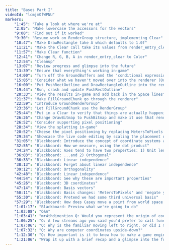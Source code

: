 ```yaml
---
title: "Bases Part I"
videoId: "lcmjmOfWPNU"
markers:
    "1:45": "Take a look at where we're at"
    "2:05": "Make lowercase the accessors for the vectors"
    "9:00": "Find out if it worked"
    "9:30": "Resume work on RenderGroup structure, implementing Clear"
    "10:47": "Make DrawRectangle take A which defaults to 1.0f"
    "11:21": "Make the Clear call take its values from render_entry_clear"
    "11:57": "Make Clear function"
    "12:41": "Change R, G, B, A in render_entry_clear to Color"
    "12:54": "Cleanup"
    "13:07": "Review progress and glimpse into the future"
    "13:39": "Ensure that everything's working in-game"
    "14:00": "Turn off the GroundBuffers and the 'conditional expression is constant' warning"
    "15:05": "Consider what we haven't moved over into the renderer (Outline calls) and note that FillGroundChunk calls the bitmap routines directly, rather than the renderer"
    "16:00": "Put PushRectOutline and DrawRectangleOutline into the renderer as more specific concepts"
    "19:44": "Run, crash and update PushRectOutline"
    "20:33": "View the results in-game and add back in the Space lines"
    "21:37": "Make FillGroundChunk go through the renderer"
    "22:59": "Introduce GroundRenderGroup"
    "23:36": "Let FillGroundChunk use the RenderGroup"
    "25:44": "Put in a Clear to verify that things are actually happening"
    "26:26": "Change DrawBitmap to PushBitmap and make it use that renderer syntax"
    "26:52": "Consider supporting pixel positioning"
    "28:34": "View the splatting in-game"
    "28:52": "Cheese the pixel positioning by replacing MetersToPixels with 1.0f"
    "29:34": "Showcase the live code editing by scaling the placement of the ground elements"
    "31:05": "Blackboard: Introduce the concept of coordinate systems and bases"
    "32:55": "Blackboard: How we measure, using the dot product"
    "34:24": "Blackboard: Axes tend to have two properties: 1) Unit length"
    "36:03": "Blackboard: ...and 2) Orthogonal"
    "36:33": "Blackboard: Linear independence"
    "38:13": "Blackboard: Forget about linear independence"
    "39:12": "Blackboard: Orthogonality"
    "42:48": "Blackboard: Linear independence"
    "44:54": "Blackboard: See why these are important properties"
    "45:26": "Blackboard: 3D coordinates"
    "47:14": "Blackboard: Basis vectors"
    "50:11": "Blackboard: Basis changes: 'MetersToPixels' and 'negate y'"
    "55:30": "Blackboard: Pretend we had some third universal basis"
    "57:29": "Blackboard: How does Casey move a point from world space into screen space?" 
    "1:01:17": "Blackboard: Preview what we're going to do"
    "1:03:08": "Q&A"
    "1:03:41": "mr4thdimention Q: Would you represent the origin of coordinate systems in a universal coordinate system?"
    "1:06:25": "Q: A few streams ago you said you'd prefer to call functions through a macro and then forgot to explain why"
    "1:07:06": "Q: Why is the familiar moving left to right, or did I miss something?"
    "1:07:32": "Q: Why are computer coordinates upside-down?"
    "1:12:30": "Q: How important is it to know how to make a game engine vs simply using one? And if you were to use DirectX libraries, how much would the code differ?"
    "1:21:06": "Wrap it up with a brief recap and a glimpse into the future"
---
```

